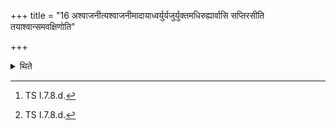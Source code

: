 +++
title = "16 अश्वाजनीत्यश्वाजनीमादायाध्वर्युर्यजुर्युक्तमधिरुह्यार्वासि सप्तिरसीति तयाश्वान्समवक्षिणोति"

+++

<details><summary>थिते</summary>

16. Having taken the whip of the horse with aśvāyanī...[^1] then having ascended (the chariot) yoked with a formula, the Adhvaryu whips the horses by means of it with arvāsi.....[^2]   

[^1]: TS I.7.8.d.  

[^2]: TS I.7.8.d.  
</details>
